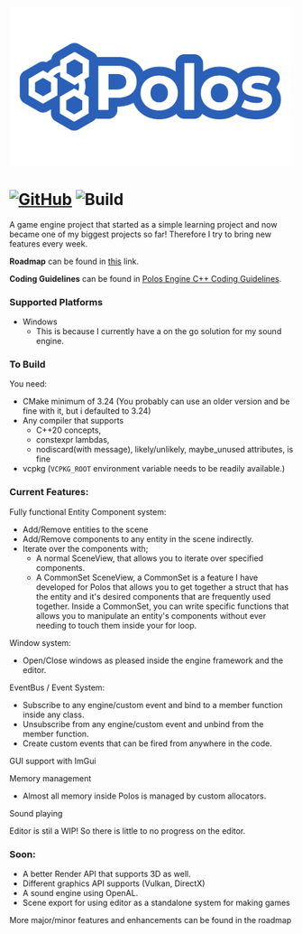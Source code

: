 <img src=".github/resources/logo_bw.svg" alt="logo" width="500"/>

# [![GitHub](https://img.shields.io/github/license/PolosGames/Polos)](https://github.com/PolosGames/Polos/blob/master/LICENSE) ![Build](https://img.shields.io/github/actions/workflow/status/PolosGames/Polos/build.yaml?branch=master)

A game engine project that started as a simple learning project and now became one of my biggest projects so far! Therefore I try to bring new features every week.

**Roadmap** can be found in [this](https://trello.com/b/frG6m0AQ) link.

**Coding Guidelines** can be found in [Polos Engine C++ Coding Guidelines](https://bit.ly/3YpjIqH).

### Supported Platforms

- Windows
    - This is because I currently have a on the go solution for my sound engine.

### To Build

You need:
- CMake minimum of 3.24 (You probably can use an older version and be fine with it, but i defaulted to 3.24)
- Any compiler that supports
  - C++20 concepts,
  - constexpr lambdas,
  - nodiscard(with message), likely/unlikely, maybe_unused attributes,
  is fine
- vcpkg (`VCPKG_ROOT` environment variable needs to be readily available.)

### Current Features:

Fully functional Entity Component system:
* Add/Remove entities to the scene
* Add/Remove components to any entity in the scene indirectly.
* Iterate over the components with;
	* A normal SceneView, that allows you to iterate over specified components.
	* A CommonSet SceneView, a CommonSet is a feature I have developed for Polos that allows you to get together a struct that has the entity and it's desired components that are frequently used together. Inside a CommonSet, you can write specific functions that allows you to manipulate an entity's components without ever needing to touch them inside your for loop.

Window system:
* Open/Close windows as pleased inside the engine framework and the editor.

EventBus / Event System:
* Subscribe to any engine/custom event and bind to a member function inside any class.
* Unsubscribe from any engine/custom event and unbind from the member function.
* Create custom events that can be fired from anywhere in the code.

GUI support with  ImGui

Memory management
* Almost all memory inside Polos is managed by custom allocators.

Sound playing

Editor is stil a WIP! So there is little to no progress on the editor.

### Soon:

- A better Render API that supports 3D as well.
- Different graphics API supports (Vulkan, DirectX)
- A sound engine using OpenAL.
- Scene export for using editor as a standalone system for making games

More major/minor features and enhancements can be found in the roadmap
